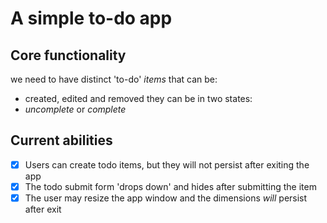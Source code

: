 # A simple to-do app
## Core functionality
we need to have distinct 'to-do' *items* that can be:
- created, edited and removed
they can be in two states:
- *uncomplete* or *complete*

## Current abilities
- [x] Users can create todo items, but they will not persist after exiting the app
- [x] The todo submit form 'drops down' and hides after submitting the item
- [x] The user may resize the app window and the dimensions *will* persist after exit